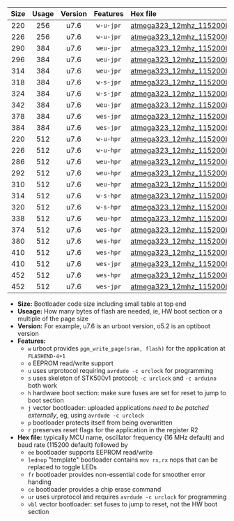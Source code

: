 |Size|Usage|Version|Features|Hex file|
|:-:|:-:|:-:|:-:|:--|
|220|256|u7.6|`w-u-jpr`|[atmega323_12mhz_115200bps_ur_vbl.hex](https://raw.githubusercontent.com/stefanrueger/urboot/main//atmega323_12mhz_115200bps_ur_vbl.hex)|
|226|256|u7.6|`w-u-jpr`|[atmega323_12mhz_115200bps_lednop_ur_vbl.hex](https://raw.githubusercontent.com/stefanrueger/urboot/main//atmega323_12mhz_115200bps_lednop_ur_vbl.hex)|
|290|384|u7.6|`weu-jpr`|[atmega323_12mhz_115200bps_ee_ur_vbl.hex](https://raw.githubusercontent.com/stefanrueger/urboot/main//atmega323_12mhz_115200bps_ee_ur_vbl.hex)|
|296|384|u7.6|`weu-jpr`|[atmega323_12mhz_115200bps_ee_lednop_ur_vbl.hex](https://raw.githubusercontent.com/stefanrueger/urboot/main//atmega323_12mhz_115200bps_ee_lednop_ur_vbl.hex)|
|314|384|u7.6|`weu-jpr`|[atmega323_12mhz_115200bps_ee_lednop_fr_ur_vbl.hex](https://raw.githubusercontent.com/stefanrueger/urboot/main//atmega323_12mhz_115200bps_ee_lednop_fr_ur_vbl.hex)|
|318|384|u7.6|`w-s-jpr`|[atmega323_12mhz_115200bps_vbl.hex](https://raw.githubusercontent.com/stefanrueger/urboot/main//atmega323_12mhz_115200bps_vbl.hex)|
|324|384|u7.6|`w-s-jpr`|[atmega323_12mhz_115200bps_lednop_vbl.hex](https://raw.githubusercontent.com/stefanrueger/urboot/main//atmega323_12mhz_115200bps_lednop_vbl.hex)|
|342|384|u7.6|`weu-jpr`|[atmega323_12mhz_115200bps_ee_lednop_fr_ce_ur_vbl.hex](https://raw.githubusercontent.com/stefanrueger/urboot/main//atmega323_12mhz_115200bps_ee_lednop_fr_ce_ur_vbl.hex)|
|378|384|u7.6|`wes-jpr`|[atmega323_12mhz_115200bps_ee_vbl.hex](https://raw.githubusercontent.com/stefanrueger/urboot/main//atmega323_12mhz_115200bps_ee_vbl.hex)|
|384|384|u7.6|`wes-jpr`|[atmega323_12mhz_115200bps_ee_lednop_vbl.hex](https://raw.githubusercontent.com/stefanrueger/urboot/main//atmega323_12mhz_115200bps_ee_lednop_vbl.hex)|
|220|512|u7.6|`w-u-hpr`|[atmega323_12mhz_115200bps_ur.hex](https://raw.githubusercontent.com/stefanrueger/urboot/main//atmega323_12mhz_115200bps_ur.hex)|
|226|512|u7.6|`w-u-hpr`|[atmega323_12mhz_115200bps_lednop_ur.hex](https://raw.githubusercontent.com/stefanrueger/urboot/main//atmega323_12mhz_115200bps_lednop_ur.hex)|
|286|512|u7.6|`weu-hpr`|[atmega323_12mhz_115200bps_ee_ur.hex](https://raw.githubusercontent.com/stefanrueger/urboot/main//atmega323_12mhz_115200bps_ee_ur.hex)|
|292|512|u7.6|`weu-hpr`|[atmega323_12mhz_115200bps_ee_lednop_ur.hex](https://raw.githubusercontent.com/stefanrueger/urboot/main//atmega323_12mhz_115200bps_ee_lednop_ur.hex)|
|310|512|u7.6|`weu-hpr`|[atmega323_12mhz_115200bps_ee_lednop_fr_ur.hex](https://raw.githubusercontent.com/stefanrueger/urboot/main//atmega323_12mhz_115200bps_ee_lednop_fr_ur.hex)|
|314|512|u7.6|`w-s-hpr`|[atmega323_12mhz_115200bps.hex](https://raw.githubusercontent.com/stefanrueger/urboot/main//atmega323_12mhz_115200bps.hex)|
|320|512|u7.6|`w-s-hpr`|[atmega323_12mhz_115200bps_lednop.hex](https://raw.githubusercontent.com/stefanrueger/urboot/main//atmega323_12mhz_115200bps_lednop.hex)|
|338|512|u7.6|`weu-hpr`|[atmega323_12mhz_115200bps_ee_lednop_fr_ce_ur.hex](https://raw.githubusercontent.com/stefanrueger/urboot/main//atmega323_12mhz_115200bps_ee_lednop_fr_ce_ur.hex)|
|374|512|u7.6|`wes-hpr`|[atmega323_12mhz_115200bps_ee.hex](https://raw.githubusercontent.com/stefanrueger/urboot/main//atmega323_12mhz_115200bps_ee.hex)|
|380|512|u7.6|`wes-hpr`|[atmega323_12mhz_115200bps_ee_lednop.hex](https://raw.githubusercontent.com/stefanrueger/urboot/main//atmega323_12mhz_115200bps_ee_lednop.hex)|
|410|512|u7.6|`wes-hpr`|[atmega323_12mhz_115200bps_ee_lednop_fr.hex](https://raw.githubusercontent.com/stefanrueger/urboot/main//atmega323_12mhz_115200bps_ee_lednop_fr.hex)|
|410|512|u7.6|`wes-jpr`|[atmega323_12mhz_115200bps_ee_lednop_fr_vbl.hex](https://raw.githubusercontent.com/stefanrueger/urboot/main//atmega323_12mhz_115200bps_ee_lednop_fr_vbl.hex)|
|452|512|u7.6|`wes-hpr`|[atmega323_12mhz_115200bps_ee_lednop_fr_ce.hex](https://raw.githubusercontent.com/stefanrueger/urboot/main//atmega323_12mhz_115200bps_ee_lednop_fr_ce.hex)|
|452|512|u7.6|`wes-jpr`|[atmega323_12mhz_115200bps_ee_lednop_fr_ce_vbl.hex](https://raw.githubusercontent.com/stefanrueger/urboot/main//atmega323_12mhz_115200bps_ee_lednop_fr_ce_vbl.hex)|

- **Size:** Bootloader code size including small table at top end
- **Useage:** How many bytes of flash are needed, ie, HW boot section or a multiple of the page size
- **Version:** For example, u7.6 is an urboot version, o5.2 is an optiboot version
- **Features:**
  + `w` urboot provides `pgm_write_page(sram, flash)` for the application at `FLASHEND-4+1`
  + `e` EEPROM read/write support
  + `u` uses urprotocol requiring `avrdude -c urclock` for programming
  + `s` uses skeleton of STK500v1 protocol; `-c urclock` and `-c arduino` both work
  + `h` hardware boot section: make sure fuses are set for reset to jump to boot section
  + `j` vector bootloader: uploaded applications *need to be patched externally*, eg, using `avrdude -c urclock`
  + `p` bootloader protects itself from being overwritten
  + `r` preserves reset flags for the application in the register R2
- **Hex file:** typically MCU name, oscillator frequency (16 MHz default) and baud rate (115200 default) followed by
  + `ee` bootloader supports EEPROM read/write
  + `lednop` "template" bootloader contains `mov rx,rx` nops that can be replaced to toggle LEDs
  + `fr` bootloader provides non-essential code for smoother error handing
  + `ce` bootloader provides a chip erase command
  + `ur` uses urprotocol and requires `avrdude -c urclock` for programming
  + `vbl` vector bootloader: set fuses to jump to reset, not the HW boot section
